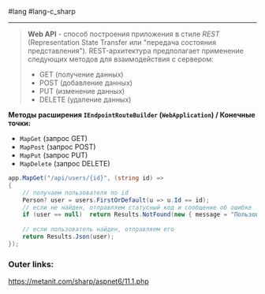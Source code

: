 #lang #lang-c_sharp 

---
> **Web API** - способ построения приложения в стиле *REST* (Representation State Transfer или "передача состояния представления"). 
> REST-архитектура предполагает применение следующих методов для взаимодействия с сервером:
> - GET (получение данных)
> - POST (добавление данных)
> - PUT (изменение данных)
> - DELETE (удаление данных)

**Методы расширения `IEndpointRouteBuilder` (`WebApplication`) / Конечные точки:**
- `MapGet` (запрос GET)
- `MapPost` (запрос POST)  
- `MapPut` (запрос PUT)
- `MapDelete` (запрос DELETE)

```csharp
app.MapGet("/api/users/{id}", (string id) =>
{
    // получаем пользователя по id
    Person? user = users.FirstOrDefault(u => u.Id == id);
    // если не найден, отправляем статусный код и сообщение об ошибке
    if (user == null)  return Results.NotFound(new { message = "Пользователь не найден" });
 
    // если пользователь найден, отправляем его
    return Results.Json(user);
});
```


### Outer links:
https://metanit.com/sharp/aspnet6/11.1.php